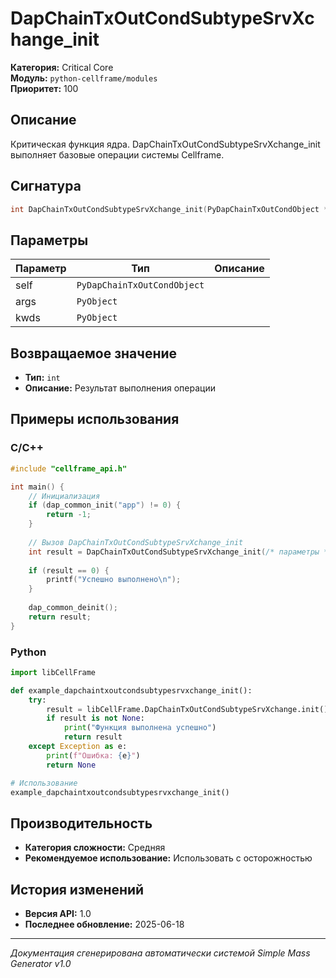 # DapChainTxOutCondSubtypeSrvXchange_init

**Категория:** Critical Core  
**Модуль:** `python-cellframe/modules`  
**Приоритет:** 100

## Описание
Критическая функция ядра. DapChainTxOutCondSubtypeSrvXchange_init выполняет базовые операции системы Cellframe.

## Сигнатура
```c
int DapChainTxOutCondSubtypeSrvXchange_init(PyDapChainTxOutCondObject *self, PyObject *args, PyObject *kwds) {
```

## Параметры
| Параметр | Тип | Описание |
|----------|-----|----------|
| self | `PyDapChainTxOutCondObject` |  |
| args | `PyObject` |  |
| kwds | `PyObject` |  |


## Возвращаемое значение
- **Тип:** `int`
- **Описание:** Результат выполнения операции

## Примеры использования

### C/C++
```c
#include "cellframe_api.h"

int main() {
    // Инициализация
    if (dap_common_init("app") != 0) {
        return -1;
    }
    
    // Вызов DapChainTxOutCondSubtypeSrvXchange_init
    int result = DapChainTxOutCondSubtypeSrvXchange_init(/* параметры */);
    
    if (result == 0) {
        printf("Успешно выполнено\n");
    }
    
    dap_common_deinit();
    return result;
}
```

### Python
```python
import libCellFrame

def example_dapchaintxoutcondsubtypesrvxchange_init():
    try:
        result = libCellFrame.DapChainTxOutCondSubtypeSrvXchange.init()
        if result is not None:
            print("Функция выполнена успешно")
            return result
    except Exception as e:
        print(f"Ошибка: {e}")
        return None

# Использование
example_dapchaintxoutcondsubtypesrvxchange_init()
```

## Производительность
- **Категория сложности:** Средняя
- **Рекомендуемое использование:** Использовать с осторожностью

## История изменений
- **Версия API:** 1.0
- **Последнее обновление:** 2025-06-18

---
*Документация сгенерирована автоматически системой Simple Mass Generator v1.0*
